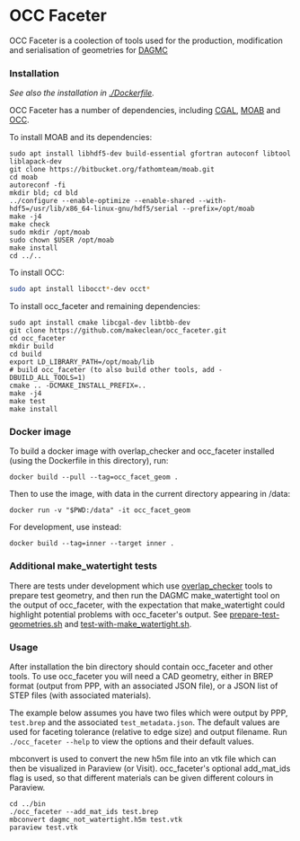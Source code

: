 # OCC Faceter

OCC Faceter is a coolection of tools used for the production, modification and serialisation of geometries for [DAGMC](https://svalinn.github.io/DAGMC/)


### Installation

*See also the installation in [./Dockerfile](./Dockerfile).*

OCC Faceter has a number of dependencies, including [CGAL](https://cgal.org/), [MOAB](https://press3.mcs.anl.gov/sigma/moab-library/) and [OCC](https://www.opencascade.com).

To install MOAB and its dependencies:

```
sudo apt install libhdf5-dev build-essential gfortran autoconf libtool liblapack-dev
git clone https://bitbucket.org/fathomteam/moab.git
cd moab
autoreconf -fi
mkdir bld; cd bld
../configure --enable-optimize --enable-shared --with-hdf5=/usr/lib/x86_64-linux-gnu/hdf5/serial --prefix=/opt/moab
make -j4
make check
sudo mkdir /opt/moab
sudo chown $USER /opt/moab
make install
cd ../..
```

To install OCC:

```sh
sudo apt install libocct*-dev occt*
```

To install occ_faceter and remaining dependencies:

```
sudo apt install cmake libcgal-dev libtbb-dev
git clone https://github.com/makeclean/occ_faceter.git
cd occ_faceter
mkdir build
cd build
export LD_LIBRARY_PATH=/opt/moab/lib
# build occ_faceter (to also build other tools, add -DBUILD_ALL_TOOLS=1)
cmake .. -DCMAKE_INSTALL_PREFIX=..
make -j4
make test
make install
```


### Docker image

To build a docker image with overlap_checker and occ_faceter installed (using the Dockerfile in this directory), run:

```shell
docker build --pull --tag=occ_facet_geom .
```

Then to use the image, with data in the current directory appearing in /data:
```shell
docker run -v "$PWD:/data" -it occ_facet_geom
```

For development, use instead:

```shell
docker build --tag=inner --target inner .
```


### Additional make_watertight tests

There are tests under development which use [overlap_checker](https://github.com/ukaea/overlap_checker) tools to prepare test geometry, and then run the DAGMC make_watertight tool on the output of occ_faceter, with the expectation that make_watertight could highlight potential problems with occ_faceter's output.  See [prepare-test-geometries.sh](src/test/prepare-test-geometries.sh) and [test-with-make_watertight.sh](src/test/test-with-make_watertight.sh).


### Usage

After installation the bin directory should contain occ_faceter and other tools. To use occ_faceter you will need a CAD geometry,
either in BREP format (output from PPP, with an associated JSON file), or a JSON list of STEP files (with associated materials).

The example below assumes you have two files which were output by PPP, `test.brep` and the associated `test_metadata.json`.
The default values are used for faceting tolerance (relative to edge size) and output filename.  Run `./occ_faceter --help` to view the options and their default values.

mbconvert is used to convert the new h5m file into an vtk file which can then be visualized in Paraview (or Visit).  occ_faceter's optional add_mat_ids flag is used, so that different materials can be given different colours in Paraview.

```
cd ../bin
./occ_faceter --add_mat_ids test.brep
mbconvert dagmc_not_watertight.h5m test.vtk
paraview test.vtk
```
